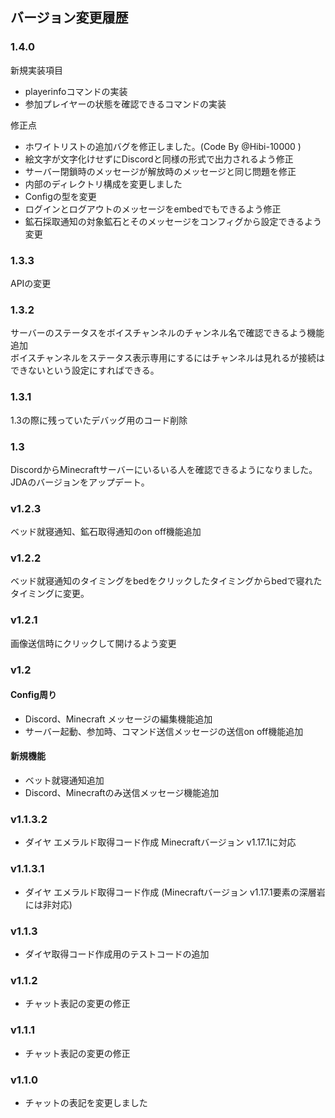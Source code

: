 ## バージョン変更履歴

### 1.4.0
新規実装項目
- playerinfoコマンドの実装
- 参加プレイヤーの状態を確認できるコマンドの実装

修正点
- ホワイトリストの追加バグを修正しました。(Code By @Hibi-10000 )
- 絵文字が文字化けせずにDiscordと同様の形式で出力されるよう修正
- サーバー閉鎖時のメッセージが解放時のメッセージと同じ問題を修正
- 内部のディレクトリ構成を変更しました
- Configの型を変更
- ログインとログアウトのメッセージをembedでもできるよう修正
- 鉱石採取通知の対象鉱石とそのメッセージをコンフィグから設定できるよう変更

### 1.3.3
APIの変更

### 1.3.2
サーバーのステータスをボイスチャンネルのチャンネル名で確認できるよう機能追加  
ボイスチャンネルをステータス表示専用にするにはチャンネルは見れるが接続はできないという設定にすればできる。

### 1.3.1
1.3の際に残っていたデバッグ用のコード削除

### 1.3
DiscordからMinecraftサーバーにいるいる人を確認できるようになりました。
JDAのバージョンをアップデート。

### v1.2.3
ベッド就寝通知、鉱石取得通知のon off機能追加

### v1.2.2
ベッド就寝通知のタイミングをbedをクリックしたタイミングからbedで寝れたタイミングに変更。

### v1.2.1
画像送信時にクリックして開けるよう変更

### v1.2
#### Config周り
- Discord、Minecraft メッセージの編集機能追加
- サーバー起動、参加時、コマンド送信メッセージの送信on off機能追加

#### 新規機能
- ベット就寝通知追加
- Discord、Minecraftのみ送信メッセージ機能追加

### v1.1.3.2
- ダイヤ エメラルド取得コード作成 Minecraftバージョン v1.17.1に対応

### v1.1.3.1
- ダイヤ エメラルド取得コード作成 (Minecraftバージョン v1.17.1要素の深層岩には非対応)

### v1.1.3
- ダイヤ取得コード作成用のテストコードの追加

### v1.1.2
- チャット表記の変更の修正

### v1.1.1
- チャット表記の変更の修正


### v1.1.0
- チャットの表記を変更しました
